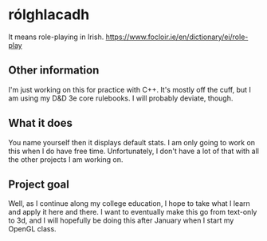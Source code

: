 # rólghlacadh

It means role-playing in Irish. https://www.focloir.ie/en/dictionary/ei/role-play

## Other information

I'm just working on this for practice with C++. It's mostly off the cuff, but I
am using my D&D 3e core rulebooks. I will probably deviate, though.

## What it does
You name yourself then it displays default stats. I am only going to work on
this when I do have free time. Unfortunately, I don't have a lot of that with
all the other projects I am working on.

## Project goal
Well, as I continue along my college education, I hope to take what I learn and
apply it here and there. I want to eventually make this go from text-only to
3d, and I will hopefully be doing this after January when I start my OpenGL
class.


